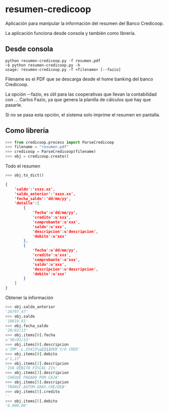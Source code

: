resumen-credicoop
=================

Aplicación para manipular la información del resumen del Banco Credicoop.

La aplicación funciona desde consola y también como librería.


Desde consola
-------------
```
python resumen-credicoop.py -f resumen.pdf
~$ python resumen-credicoop.py -h
usage: resumen-credicoop.py -f <filename> [--fazio]
```

Filename es el PDF que se descarga desde el home banking del banco Credicoop.

La opción --fazio, es útil para las cooperativas que llevan la contabilidad con ... Carlos Fazio, ya que genera
la planilla de cálculos que hay que pasarle.

Si no se pasa esta opción, el sistema solo imprime el resumen en pantalla.


Como librería
-------------


```PYTHON
>>> from credicoop.process import ParseCredicoop
>>> filename = "resumen.pdf"
>>> credicoop = ParseCredicoop(filename)
>>> obj = credicoop.create()
```

Todo el resumen

```PYTHON
>>> obj.to_dict()

```

```JSON
{
    'saldo':'xxxx.xx',
    'saldo_anterior':'xxxx.xx',
    'fecha_saldo':'dd/mm/yy',
    'detalle':[
        {
            'fecha':u'dd/mm/yy',
            'credito':u'xxx',
            'comprobante':u'xxx',
            'saldo':u'xxx',
            'descripcion':u'descripcion',
            'debito':u'xxx'
        },
        {
            'fecha':u'dd/mm/yy',
            'credito':u'xxx',
            'comprobante':u'xxx',
            'saldo':u'xxx',
            'descripcion':u'descripcion',
            'debito':u'xxx'
        }
    ]
}
```

Obtener la información

```PYTHON
>>> obj.saldo_anterior
'26797.47'
>>> obj.saldo
'10819.91'
>>> obj.fecha_saldo
'28/02/13'
>>> obj.items[0].fecha
u'30/01/13'
>>> obj.items[0].descripcion
u'IMP. L.25413\u2212DEB Y/O CRED'
>>> obj.items[0].debito
u'1,17'
>>> obj.items[2].descripcion
'IVA DEBITO FISCAL 21%'
>>> obj.items[3].descripcion
'CHEQUE PAGADO POR CAJA'
>>> obj.items[5].descripcion
'TRANSF.AUTOM.GRAV.CRE/DEB'
>>> obj.items[5].credito
''
>>> obj.items[5].debito
'6.000,00'
```
